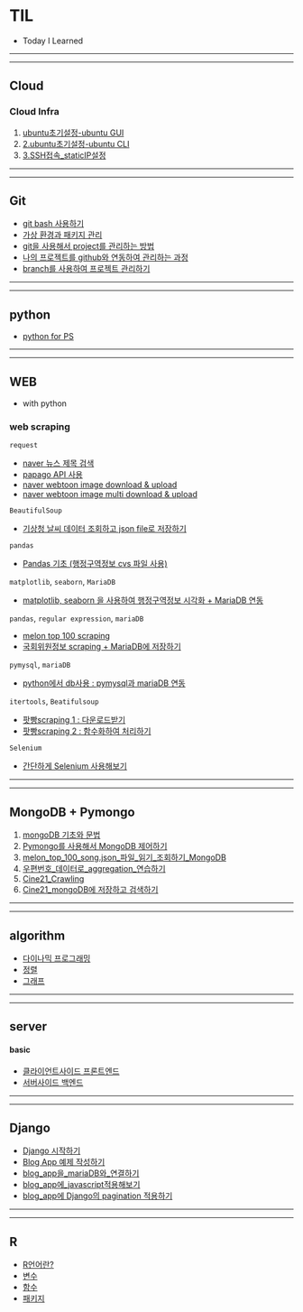 # TIL
* Today I Learned

---
---

## Cloud
### Cloud Infra
1. [ubuntu초기설정-ubuntu GUI](Cloud/1.ubuntu초기설정-ubuntuGUI.md)
2. [2.ubuntu초기설정-ubuntu CLI](Cloud/2.ubuntu초기설정-ubuntuCLI.md)
3. [3.SSH접속_staticIP설정](Cloud/3.SSH접속_staticIP설정.md)

---
---

## Git

* [git bash 사용하기](Git/1.git_bash_사용방법.ipynb)
* [가상 환경과 패키지 관리](Git/2.가상환경과패키지관리.ipynb)
* [git을 사용해서 project를 관리하는 방법](Git/3.git을_사용해보자.ipynb)
* [나의 프로젝트를 github와 연동하여 관리하는 과정](Git/4.직접셋팅하는과정.ipynb)
* [branch를 사용하여 프로젝트 관리하기](Git/5.branch_관리하기.md)


---
---


## python
* [python for PS](python/1.python_basic.ipynb)


---
---

## WEB
* with python


### web scraping

`request`

* [naver 뉴스 제목 검색](WEB/1.Nhn_서비스_사용.md)
* [papago API 사용](WEB/1.Nhn_파파고서비스사용_yesterday번역.md)
* [naver webtoon image download & upload](WEB/2_1.Nhn_webtoon_image_download_upload.md)
* [naver webtoon image multi download & upload](WEB/2_2.Nhn_webtoon_image_multi_download.md)



`BeautifulSoup`
* [기상청 날씨 데이터 조회하고 json file로 저장하기](WEB/3.기상청_날씨데이터_조회하기.md)



`pandas`

* [Pandas 기초 (행정구역정보 cvs 파일 사용)](WEB/4_1.Pandas_행정구역정보_cvs파일_분석.md)



`matplotlib`, `seaborn`, `MariaDB`

* [matplotlib, seaborn 을 사용하여 행정구역정보 시각화 + MariaDB 연동](WEB/4_2_matplotlib_seaborn_행정구역정보_시각화+mariaDB_연동.md)



`pandas`, `regular expression`, `mariaDB`
* [melon top 100 scraping](WEB/6_melon_top_100_scraping.md)
* [국회위원정보 scraping + MariaDB에 저장하기](WEB/7_국회위원정보_scraping_save.md)




`pymysql`, `mariaDB`
* [python에서 db사용 : pymysql과 mariaDB 연동](WEB/8.pymysql_mariaDB연동.md)




`itertools`, `Beatifulsoup`
* [팟빵scraping 1 : 다운로드받기](WEB/9_1.팟빵_scraping_1.md)
* [팟빵scraping 2 : 함수화하여 처리하기](WEB/9_2.팟빵_scraping_2_함수처리.md)



`Selenium`

* [간단하게 Selenium 사용해보기](WEB/10.Selenium사용_연습.md)



---

---

## MongoDB + Pymongo

1. [mongoDB 기초와 문법](mongoDB_pymongo/1.mongodb_basic_open.md)
2. [Pymongo를 사용해서 MongoDB 제어하기](mongoDB_pymongo/2.pymongo_find_update_delete.md)
3. [melon_top_100_song.json_파일_읽기_조회하기_MongoDB](mongoDB_pymongo/3.melon_top_100_song.json_파일_읽기_조회하기_MongoDB.md)
4. [우편번호_데이터로_aggregation_연습하기](mongoDB_pymongo/4.우편번호_데이터_aggregation_연습.md)
5. [Cine21_Crawling](mongoDB_pymongo/5.Cine21_Crawling.md)
6. [Cine21_mongoDB에 저장하고 검색하기](mongoDB_pymongo/6.Cine21_mongoDB저장_검색.md)



---


---

## algorithm

* [다이나믹 프로그래밍](algorithm/dp_fibonacci.md)
* [정렬](algorithm/sort.md)
* [그래프](algorithm/graph.md)



---

---

## server

#### basic
* [클라이언트사이드 프론트엔드](server/front_end.md)
* [서버사이드 백엔드](server/back_end.md)



---

---


## Django

* [Django 시작하기](django/1.django_basic.ipynb)
* [Blog App 예제 작성하기](django/2.blog_App_예제_작성.ipynb)
* [blog_app을_mariaDB와_연결하기](django/4.blog_app을_mariaDB와_연결하기.ipynb)
* [blog_app에_javascript적용해보기](django/5.blog_app에_javascript적용하기.ipynb)
* [blog_app에 Django의 pagination 적용하기](django/6.pagination_적용하기.ipynb)



---


---

## R

* [R언어란?](R/basic_R.md)
* [변수](R/basic_R2.md)
* [함수](R/basic_R3.md)
* [패키지](R/basic_R4.md)


